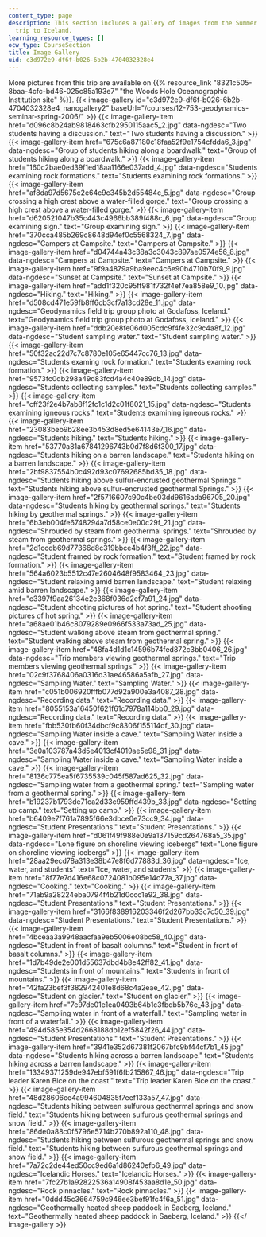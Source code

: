 ```yaml
---
content_type: page
description: This section includes a gallery of images from the Summer 2006 field
  trip to Iceland.
learning_resource_types: []
ocw_type: CourseSection
title: Image Gallery
uid: c3d972e9-df6f-b026-6b2b-4704032328e4
---
```


More pictures from this trip are available on {{% resource_link "8321c505-8baa-4cfc-bd46-025c85a193e7" "the Woods Hole Oceanographic Institution site" %}}.
{{< image-gallery id="c3d972e9-df6f-b026-6b2b-4704032328e4_nanogallery2" baseUrl="/courses/12-753-geodynamics-seminar-spring-2006/" >}}
{{< image-gallery-item href="d096c8b24ab9818463cfb2950115aac5_2.jpg" data-ngdesc="Two students having a discussion." text="Two students having a discussion." >}}
{{< image-gallery-item href="675c6a87180c18faa52f9e1754cfdda6_3.jpg" data-ngdesc="Group of students hiking along a boardwalk." text="Group of students hiking along a boardwalk." >}}
{{< image-gallery-item href="160c2bae0ed39f1ed18aa1166e037add_4.jpg" data-ngdesc="Students examining rock formations." text="Students examining rock formations." >}}
{{< image-gallery-item href="af8da97d5675c2e64c9c345b2d55484c_5.jpg" data-ngdesc="Group crossing a high crest above a water-filled gorge." text="Group crossing a high crest above a water-filled gorge." >}}
{{< image-gallery-item href="d620521047b35c443c4966bb389f488c_6.jpg" data-ngdesc="Group examining sign." text="Group examining sign." >}}
{{< image-gallery-item href="370cca485b269c8648d94ef0c5568324_7.jpg" data-ngdesc="Campers at Campsite." text="Campers at Campsite." >}}
{{< image-gallery-item href="d04744a43c38a3c3043c897ae0574e56_8.jpg" data-ngdesc="Campers at Campsite." text="Campers at Campsite." >}}
{{< image-gallery-item href="9f9a4879a9ba9eec4c6e90b4710b70f9_9.jpg" data-ngdesc="Sunset at Campsite." text="Sunset at Campsite." >}}
{{< image-gallery-item href="add1f320c95ff981f732f4ef7ea858e9_10.jpg" data-ngdesc="Hiking." text="Hiking." >}}
{{< image-gallery-item href="d508cd471e59fb8ff6cb3cf7a13cd28e_11.jpg" data-ngdesc="Geodynamics field trip group photo at Godafoss, Iceland." text="Geodynamics field trip group photo at Godafoss, Iceland." >}}
{{< image-gallery-item href="ddb20e8fe06d005cdc9f4fe32c9c4a8f_12.jpg" data-ngdesc="Student sampling water." text="Student sampling water." >}}
{{< image-gallery-item href="50f32ac22d7c7c8780e105e65447cc76_13.jpg" data-ngdesc="Students examing rock formation." text="Students examing rock formation." >}}
{{< image-gallery-item href="9573fc0db298a49d83fcd4a4c40e89db_14.jpg" data-ngdesc="Students collecting samples." text="Students collecting samples." >}}
{{< image-gallery-item href="cff23f2e4b7ab8f12fc1c1d2c01f8021_15.jpg" data-ngdesc="Students examining igneous rocks." text="Students examining igneous rocks." >}}
{{< image-gallery-item href="23083beb9b28ee3b453d8ed5e64143e7_16.jpg" data-ngdesc="Students hiking." text="Students hiking." >}}
{{< image-gallery-item href="53770a81a67841296743b0d7f8d6f300_17.jpg" data-ngdesc="Students hiking on a barren landscape." text="Students hiking on a barren landscape." >}}
{{< image-gallery-item href="2bf9837554b0c492d93c07692685bd35_18.jpg" data-ngdesc="Students hiking above sulfur-encrusted geothermal Springs." text="Students hiking above sulfur-encrusted geothermal Springs." >}}
{{< image-gallery-item href="2f5716607c90c4be03dd9616ada96705_20.jpg" data-ngdesc="Students hiking by geothermal springs." text="Students hiking by geothermal springs." >}}
{{< image-gallery-item href="6b3eb004fe6748294a7d58ce0e00c29f_21.jpg" data-ngdesc="Shrouded by steam from geothermal springs." text="Shrouded by steam from geothermal springs." >}}
{{< image-gallery-item href="2d1ccdb69d77366d8c319bbce4b4f3ff_22.jpg" data-ngdesc="Student framed by rock formation." text="Student framed by rock formation." >}}
{{< image-gallery-item href="564a6023b5512c47e2604648f9583464_23.jpg" data-ngdesc="Student relaxing amid barren landscape." text="Student relaxing amid barren landscape." >}}
{{< image-gallery-item href="c3397f9aa26134e2e368f036d2ef7a91_24.jpg" data-ngdesc="Student shooting pictures of hot spring." text="Student shooting pictures of hot spring." >}}
{{< image-gallery-item href="a68ae01b46c8079289e0966f533a73ad_25.jpg" data-ngdesc="Student walking above steam from geothermal spring." text="Student walking above steam from geothermal spring." >}}
{{< image-gallery-item href="48fa4d1d1c14596b74fed872c3bb0406_26.jpg" data-ngdesc="Trip members viewing geothermal springs." text="Trip members viewing geothermal springs." >}}
{{< image-gallery-item href="02c9f3768406a0316d31ae46586a5afb_27.jpg" data-ngdesc="Sampling Water." text="Sampling Water." >}}
{{< image-gallery-item href="c051b006920fffb077d92a900e3a4087_28.jpg" data-ngdesc="Recording data." text="Recording data." >}}
{{< image-gallery-item href="8055153a16450f621f61c7978a114bb0_29.jpg" data-ngdesc="Recording data." text="Recording data." >}}
{{< image-gallery-item href="fbb530fb60f34dbcf9c8306f155114df_30.jpg" data-ngdesc="Sampling Water inside a cave." text="Sampling Water inside a cave." >}}
{{< image-gallery-item href="3e0a103787a43d5e4013cf4019ae5e98_31.jpg" data-ngdesc="Sampling Water inside a cave." text="Sampling Water inside a cave." >}}
{{< image-gallery-item href="8136c775ea5f6735539c045f587ad625_32.jpg" data-ngdesc="Sampling water from a geothermal spring." text="Sampling water from a geothermal spring." >}}
{{< image-gallery-item href="b19237b1793de71ca2d33c959ffd439b_33.jpg" data-ngdesc="Setting up camp." text="Setting up camp." >}}
{{< image-gallery-item href="b6409e7f761a7895f66e3dbce0e73cc9_34.jpg" data-ngdesc="Student Presentations." text="Student Presentations." >}}
{{< image-gallery-item href="d061f49f988e0e9a137159cd264768a5_35.jpg" data-ngdesc="Lone figure on shoreline viewing icebergs" text="Lone figure on shoreline viewing icebergs" >}}
{{< image-gallery-item href="28aa29ecd78a313e38b47e8f6d77883d_36.jpg" data-ngdesc="Ice, water, and students" text="Ice, water, and students" >}}
{{< image-gallery-item href="8f77e7d416e68c0724081b095e14c77a_37.jpg" data-ngdesc="Cooking." text="Cooking." >}}
{{< image-gallery-item href="71ab9a28224eba0794f4b21d0ccc1e92_38.jpg" data-ngdesc="Student Presentations." text="Student Presentations." >}}
{{< image-gallery-item href="3166f838916203346f2d267bb33c7c50_39.jpg" data-ngdesc="Student Presentations." text="Student Presentations." >}}
{{< image-gallery-item href="4bceaa3a9948aacfaa9eb5006e08bc58_40.jpg" data-ngdesc="Student in front of basalt columns." text="Student in front of basalt columns." >}}
{{< image-gallery-item href="1d7b49de2e001d55637dbd4b8e42ff82_41.jpg" data-ngdesc="Students in front of mountains." text="Students in front of mountains." >}}
{{< image-gallery-item href="42fa23bef3f382942401e8d68c4a2eae_42.jpg" data-ngdesc="Student on glacier." text="Student on glacier." >}}
{{< image-gallery-item href="7e97de01e1ea0493b64b1c3fbdb5b76e_43.jpg" data-ngdesc="Sampling water in front of a waterfall." text="Sampling water in front of a waterfall." >}}
{{< image-gallery-item href="494d585e354d2668188db12ef5842f26_44.jpg" data-ngdesc="Student Presentations." text="Student Presentations." >}}
{{< image-gallery-item href="3941e352d67381f2067bfc9bf44cf7b1_45.jpg" data-ngdesc="Students hiking across a barren landscape." text="Students hiking across a barren landscape." >}}
{{< image-gallery-item href="13349371259de947ebf591f6fb215867_46.jpg" data-ngdesc="Trip leader Karen Bice on the coast." text="Trip leader Karen Bice on the coast." >}}
{{< image-gallery-item href="48d28606ce4a994604835f7eef133a57_47.jpg" data-ngdesc="Students hiking between sulfurous geothermal springs and snow field." text="Students hiking between sulfurous geothermal springs and snow field." >}}
{{< image-gallery-item href="86de0a88c0f5796e5714b270b892a110_48.jpg" data-ngdesc="Students hiking between sulfurous geothermal springs and snow field." text="Students hiking between sulfurous geothermal springs and snow field." >}}
{{< image-gallery-item href="7a72c2de44ed50cc9ed6a1d86240efb6_49.jpg" data-ngdesc="Icelandic Horses." text="Icelandic Horses." >}}
{{< image-gallery-item href="7fc27b1a92822536a14908f453aa8d1e_50.jpg" data-ngdesc="Rock pinnacles." text="Rock pinnacles." >}}
{{< image-gallery-item href="0ddd45c3664759c946ee3bef91fc4f6a_51.jpg" data-ngdesc="Geothermally heated sheep paddock in Saeberg, Iceland." text="Geothermally heated sheep paddock in Saeberg, Iceland." >}}
{{</ image-gallery >}}